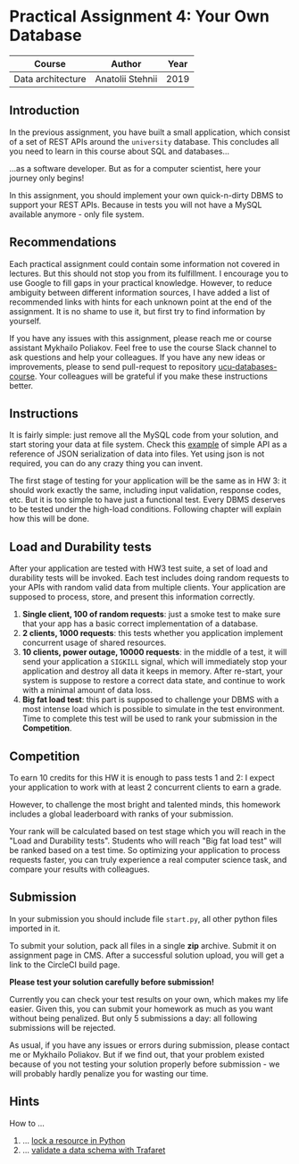 
# Practical Assignment 4: Your Own Database
| Course | Author | Year | 
|--------|------------------|----|
|  Data architecture | Anatolii Stehnii | 2019| 

## Introduction

In the previous assignment, you have built a small application, which consist of a 
set of REST APIs around the `university` database. This concludes all you need to learn
in this course about SQL and databases...

...as a software developer. But as for a computer scientist, here your journey only 
begins!

In this assignment, you should implement your own quick-n-dirty DBMS to support your 
REST APIs. Because in tests you will not have a MySQL available anymore - only file 
system.

## Recommendations

Each practical assignment could contain some information not covered in lectures. 
But this should not stop you from its fulfillment. I encourage you to use Google 
to fill gaps in your practical knowledge. However, to reduce 
ambiguity between different information sources, I have added a list of 
recommended links with hints for each unknown point at the end of the assignment. 
It is no shame to use it, but first try to find information by yourself.

If you have any issues with this assignment, please reach me or course assistant 
Mykhailo Poliakov. Feel free to use the course Slack channel to ask questions and 
help your colleagues. If you have any new ideas or improvements, please to send 
pull-request to repository [ucu-databases-course](https://github.com/tsdaemon/ucu-databases-course). Your colleagues will be grateful if you make these instructions better.

## Instructions

It is fairly simple: just remove all the MySQL code from your solution, and start storing
your data at file system. Check this [example](https://github.com/tsdaemon/ucu-databases-course/blob/master/2019/examples/simple_api_no_db.py)
of simple API as a reference of JSON serialization of data into files. Yet using json is 
not required, you can do any crazy thing you can invent. 

The first stage of testing for your application will be the same as in HW 3: it should 
work exactly the same, including input validation, response codes, etc. But it is 
too simple to have just a functional test. Every DBMS deserves to be tested under 
the high-load conditions. Following chapter will explain how this will be done.

## Load and Durability tests

After your application are tested with HW3 test suite, a set 
of load and durability tests will be invoked. Each test includes 
doing random requests to your APIs with random valid data from 
multiple clients. Your application are supposed to process, store, 
and present this information correctly.

1. **Single client, 100 of random requests**: just a smoke test to make
sure that your app has a basic correct implementation of a database.
2. **2 clients, 1000 requests**: this tests whether you application 
implement concurrent usage of shared resources.
3. **10 clients, power outage, 10000 requests**: in the middle of a 
test, it will send your application a `SIGKILL` signal, which 
will immediately stop your application and destroy all data it keeps
in memory. After re-start, your system is suppose to restore a 
correct data state, and continue to work with a minimal amount of
data loss.
4. **Big fat load test**: this part is supposed to challenge your 
DBMS with a most intense load which is possible to simulate in 
the test environment. Time to complete this test will be used 
to rank your submission in the **Competition**.

## Competition

To earn 10 credits for this HW it is enough to pass tests 1 and 2:
I expect your application to work with at least 2 concurrent 
clients to earn a grade. 

However, to challenge the most bright 
and talented minds, this homework includes a global
leaderboard with ranks of your submission. 

Your rank will be calculated based on test stage which you will 
reach in the "Load and Durability tests". Students who will 
reach "Big fat load test" will be ranked based on a test time.
So optimizing your application to process requests faster, 
you can truly experience a real computer science task, and 
compare your results with colleagues.

## Submission

In your submission you should include file `start.py`, all other python files 
imported in it. 

To submit your solution, pack all files in a single **zip** archive. 
Submit it on assignment page in CMS. After a successful solution upload, you
will get a link to the CircleCI build page. 

**Please test your solution carefully before submission!**

Currently you can check your test results on your own, which 
makes my life easier. Given this, you can submit your homework 
as much as you want without being penalized. But only 5 
submissions a day: all following submissions will be rejected.

As usual, if you have any issues or errors during submission, please 
contact me or Mykhailo Poliakov. But if we find out, that 
your problem existed because of you not testing your solution 
properly before submission - we will probably hardly penalize you
for wasting our time.

## Hints
How to ...

1. ... [lock a resource in Python](https://www.youtube.com/watch?v=tZkMi-VgJdQ)
2. ... [validate a data schema with Trafaret](https://trafaret.readthedocs.io/en/latest/intro.html)